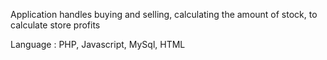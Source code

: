 Application handles buying and selling, calculating the amount of stock, to calculate store profits

Language : PHP, Javascript, MySql, HTML
